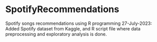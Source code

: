 # SpotifyRecommendations
Spotify songs recommendations using R programming 
27-July-2023: Added Spotify dataset from Kaggle, and R script file where data preprocessing and exploratory analysis is done.
